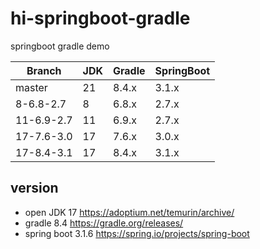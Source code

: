 # hi-springboot-gradle
springboot gradle demo

| Branch     | JDK  | Gradle | SpringBoot |
| ---------- | ---- | ------ | ---------- |
| master     | 21   | 8.4.x  | 3.1.x      |
| 8-6.8-2.7  | 8    | 6.8.x  | 2.7.x      |
| 11-6.9-2.7 | 11   | 6.9.x  | 2.7.x      |
| 17-7.6-3.0 | 17   | 7.6.x  | 3.0.x      |
| 17-8.4-3.1 | 17   | 8.4.x  | 3.1.x      |

## version
- open JDK 17 https://adoptium.net/temurin/archive/
- gradle 8.4 https://gradle.org/releases/
- spring boot 3.1.6 https://spring.io/projects/spring-boot
